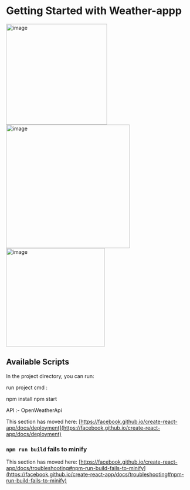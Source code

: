 # Getting Started with Weather-appp

<img width="275" alt="image" src="https://github.com/Shubhamkharche3005/weather-app/assets/93247322/b7a52521-6bf5-4d1a-9f44-5358a92b6fc8">

<img width="337" alt="image" src="https://github.com/Shubhamkharche3005/weather-app/assets/93247322/fceabb42-f265-4673-9685-b7edb07981e6">
<img width="269" alt="image" src="https://github.com/Shubhamkharche3005/weather-app/assets/93247322/05fe2240-1907-45fe-96b3-8db6cbe41899">






## Available Scripts

In the project directory, you can run:

run project cmd :

npm install 
npm start

API :- OpenWeatherApi

This section has moved here: [https://facebook.github.io/create-react-app/docs/deployment](https://facebook.github.io/create-react-app/docs/deployment)

### `npm run build` fails to minify

This section has moved here: [https://facebook.github.io/create-react-app/docs/troubleshooting#npm-run-build-fails-to-minify](https://facebook.github.io/create-react-app/docs/troubleshooting#npm-run-build-fails-to-minify)
